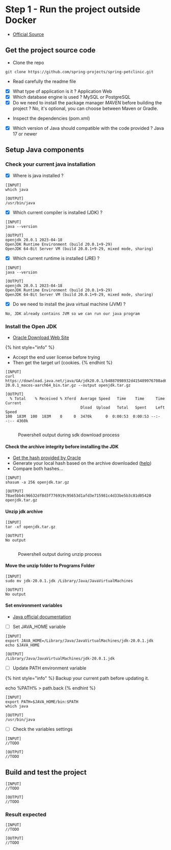 # Step 1 - Run the project outside Docker

* [Official Source](https://docs.docker.com/language/java/build-images/)

## Get the project source code

* Clone the repo

```
git clone https://github.com/spring-projects/spring-petclinic.git
```

* Read carefully the readme file

<!---->

* [x] What type of application is it ? Application Web
* [x] Which database engine is used ? MySQL or PostgreSQL
* [x] Do we need to install the package manager _MAVEN_ before building the project ? No, it's optional, you can choose between Maven or Gradle.

<!---->

* Inspect the dependencies (pom.xml)

<!---->

* [x] Which version of Java should compatible with the code provided ? Java 17 or newer

## Setup Java components

### Check your current java installation

* [x] Where is java installed ?

```
[INPUT]
which java

[OUTPUT]
/usr/bin/java
```

* [x] Which current compiler is installed (JDK) ?

```
[INPUT]
java --version

[OUTPUT]
openjdk 20.0.1 2023-04-18
OpenJDK Runtime Environment (build 20.0.1+9-29)
OpenJDK 64-Bit Server VM (build 20.0.1+9-29, mixed mode, sharing)
```

* [x] Which current runtime is installed (JRE) ?

```
[INPUT]
java --version

[OUTPUT]
openjdk 20.0.1 2023-04-18
OpenJDK Runtime Environment (build 20.0.1+9-29)
OpenJDK 64-Bit Server VM (build 20.0.1+9-29, mixed mode, sharing)
```

* [x] Do we need to install the java virtual machine (JVM) ?

```
No, JDK already contains JVM so we can run our java program
```

### Install the Open JDK

* [Oracle Download Web Site](https://jdk.java.net/20/)

{% hint style="info" %}
* Accept the end user license before trying
* Then get the target url (cookies.
{% endhint %}

```
[INPUT]
curl https://download.java.net/java/GA/jdk20.0.1/b4887098932d415489976708ad6d1a4b/9/GPL/openjdk-20.0.1_macos-aarch64_bin.tar.gz --output openjdk.tar.gz

[OUTPUT]
  % Total    % Received % Xferd  Average Speed   Time    Time     Time  Current
                                 Dload  Upload   Total   Spent    Left  Speed
100  183M  100  183M    0     0  3470k      0  0:00:53  0:00:53 --:--:-- 4360k
```

<figure><img src="../../.gitbook/assets/image.png" alt=""><figcaption><p>Powershell output during sdk download process</p></figcaption></figure>

#### Check the archive integrity before installing the JDK

* [Get the hash provided by Oracle](https://download.java.net/java/GA/jdk20.0.1/b4887098932d415489976708ad6d1a4b/9/GPL/openjdk-20.0.1\_windows-x64\_bin.zip.sha256)
* Generate your local hash based on the archive downloaded ([help](https://learn.microsoft.com/en-us/powershell/module/microsoft.powershell.utility/get-filehash?view=powershell-7.3))
* Compare both hashes...

```
[INPUT]
shasum -a 256 openjdk.tar.gz

[OUTPUT]
78ae5bb4c96632df8d3f776919c95653d1afd3e715981c4d33be5b3c81d05420  openjdk.tar.gz
```

#### Unzip jdk archive

```
[INPUT]
tar -xf openjdk.tar.gz

[OUTPUT]
No output
```

<figure><img src="../../.gitbook/assets/image (4) (1).png" alt=""><figcaption><p>Powershell output during unzip process</p></figcaption></figure>

#### Move the unzip folder to Programs Folder

```
[INPUT]
sudo mv jdk-20.0.1.jdk /Library/Java/JavaVirtualMachines

[OUTPUT]
No output
```

#### Set environment variables

* [Java official documentation](https://dev.java/learn/getting-started/)

<!---->

* [ ] Set JAVA\_HOME variable

```
[INPUT]
export JAVA_HOME=/Library/Java/JavaVirtualMachines/jdk-20.0.1.jdk
echo $JAVA_HOME

[OUTPUT]
/Library/Java/JavaVirtualMachines/jdk-20.0.1.jdk
```

* [ ] Update PATH environment variable

{% hint style="info" %}
Backup your current path before updating it.

echo %PATH% > path.back
{% endhint %}

```
[INPUT]
export PATH=$JAVA_HOME/bin:$PATH
which java

[OUTPUT]
/usr/bin/java
```

* [ ] Check the variables settings

```
[INPUT]
//TODO

[OUTPUT]
//TODO
```

## Build and test the project

```
[INPUT]
//TODO

[OUTPUT]
//TODO
```


### Result expected

```
[INPUT]
//TODO

[OUTPUT]
//TODO
```
